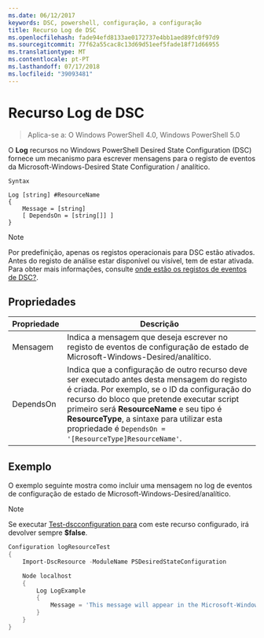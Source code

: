 ```yaml
---
ms.date: 06/12/2017
keywords: DSC, powershell, configuração, a configuração
title: Recurso Log de DSC
ms.openlocfilehash: fade94efd8133ae0172737e4bb1aed89fc0f97d9
ms.sourcegitcommit: 77f62a55cac8c13d69d51eef5fade18f71d66955
ms.translationtype: MT
ms.contentlocale: pt-PT
ms.lasthandoff: 07/17/2018
ms.locfileid: "39093481"
---
```

# <a name="dsc-log-resource"></a>Recurso Log de DSC

> Aplica-se a: O Windows PowerShell 4.0, Windows PowerShell 5.0

O __Log__ recursos no Windows PowerShell Desired State Configuration (DSC) fornece um mecanismo para escrever mensagens para o registo de eventos da Microsoft-Windows-Desired State Configuration / analítico.

```
Syntax

Log [string] #ResourceName
{
    Message = [string]
    [ DependsOn = [string[]] ]
}
```

> [!NOTE]
> Por predefinição, apenas os registos operacionais para DSC estão ativados. Antes do registo de análise estar disponível ou visível, tem de estar ativada. Para obter mais informações, consulte [onde estão os registos de eventos de DSC?](https://msdn.microsoft.com/en-us/powershell/dsc/troubleshooting#where-are-dsc-event-logs).

## <a name="properties"></a>Propriedades

|  Propriedade  |  Descrição   |
|---|---|
| Mensagem| Indica a mensagem que deseja escrever no registo de eventos de configuração de estado de Microsoft-Windows-Desired/analítico.|
| DependsOn | Indica que a configuração de outro recurso deve ser executado antes desta mensagem do registo é criada. Por exemplo, se o ID da configuração do recurso do bloco que pretende executar script primeiro será __ResourceName__ e seu tipo é __ResourceType__, a sintaxe para utilizar esta propriedade é `DependsOn = '[ResourceType]ResourceName'`.|

## <a name="example"></a>Exemplo

O exemplo seguinte mostra como incluir uma mensagem no log de eventos de configuração de estado de Microsoft-Windows-Desired/analítico.

> [!NOTE]
> Se executar [Test-dscconfiguration para](https://technet.microsoft.com/en-us/library/dn407382.aspx) com este recurso configurado, irá devolver sempre **$false**.

```powershell
Configuration logResourceTest
{
    Import-DscResource -ModuleName PSDesiredStateConfiguration

    Node localhost
    {
        Log LogExample
        {
            Message = 'This message will appear in the Microsoft-Windows-Desired State Configuration/Analytic event log.'
        }
    }
}
```